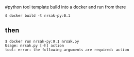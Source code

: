 #python tool template
build into a docker and run from there
```
$ docker build -t nrsak-py:0.1 
```
## then
```
$ docker run nrsak-py:0.1 nrsak.py
Usage: nrsak.py [-h] action
tool: error: the following arguments are required: action
```

